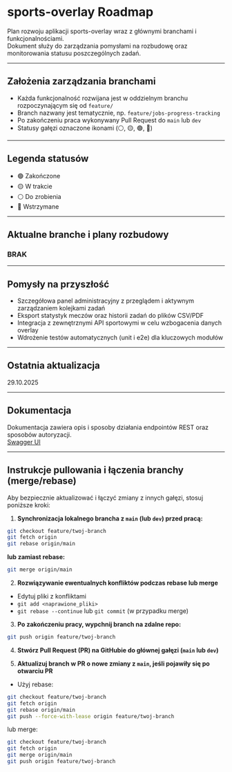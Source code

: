 # sports-overlay Roadmap

Plan rozwoju aplikacji sports-overlay wraz z głównymi branchami i funkcjonalnościami.  
Dokument służy do zarządzania pomysłami na rozbudowę oraz monitorowania statusu poszczególnych zadań.

---

## Założenia zarządzania branchami

- Każda funkcjonalność rozwijana jest w oddzielnym branchu rozpoczynającym się od `feature/`
- Branch nazwany jest tematycznie, np. `feature/jobs-progress-tracking`
- Po zakończeniu praca wykonywany Pull Request do `main` lub `dev`
- Statusy gałęzi oznaczone ikonami (⚪, 🟡, 🟢, 🔴)

---

## Legenda statusów

- 🟢 Zakończone
- 🟡 W trakcie
- ⚪ Do zrobienia
- 🔴 Wstrzymane

---

## Aktualne branche i plany rozbudowy

### BRAK

---

## Pomysły na przyszłość

- Szczegółowa panel administracyjny z przeglądem i aktywnym zarządzaniem kolejkami zadań
- Eksport statystyk meczów oraz historii zadań do plików CSV/PDF
- Integracja z zewnętrznymi API sportowymi w celu wzbogacenia danych overlay
- Wdrożenie testów automatycznych (unit i e2e) dla kluczowych modułów

---

## Ostatnia aktualizacja

29.10.2025

---

## Dokumentacja

Dokumentacja zawiera opis i sposoby działania endpointów REST oraz sposobów autoryzacji.  
[Swagger UI](https://localhost:3000/api-docs)

---

## Instrukcje pullowania i łączenia branchy (merge/rebase)

Aby bezpiecznie aktualizować i łączyć zmiany z innych gałęzi, stosuj poniższe kroki:

1. **Synchronizacja lokalnego brancha z `main` (lub `dev`) przed pracą:**

```bash
git checkout feature/twoj-branch
git fetch origin
git rebase origin/main
```

**lub zamiast rebase:**

```bash
git merge origin/main
```

2. **Rozwiązywanie ewentualnych konfliktów podczas rebase lub merge**

- Edytuj pliki z konfliktami
- `git add <naprawione_pliki>`
- `git rebase --continue` lub `git commit` (w przypadku merge)

3. **Po zakończeniu pracy, wypchnij branch na zdalne repo:**

```bash
git push origin feature/twoj-branch
```

4. **Stwórz Pull Request (PR) na GitHubie do głównej gałęzi (`main` lub `dev`)**

5. **Aktualizuj branch w PR o nowe zmiany z `main`, jeśli pojawiły się po otwarciu PR**

- Użyj rebase:

```bash
git checkout feature/twoj-branch
git fetch origin
git rebase origin/main
git push --force-with-lease origin feature/twoj-branch
```

lub merge:

```bash
git checkout feature/twoj-branch
git fetch origin
git merge origin/main
git push origin feature/twoj-branch
```
